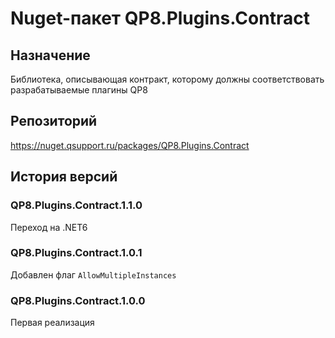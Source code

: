 # Nuget-пакет QP8.Plugins.Contract

## Назначение

Библиотека, описывающая контракт, которому должны соответствовать разрабатываемые плагины QP8

## Репозиторий

https://nuget.qsupport.ru/packages/QP8.Plugins.Contract

## История версий

### QP8.Plugins.Contract.1.1.0

Переход на .NET6

### QP8.Plugins.Contract.1.0.1

Добавлен флаг `AllowMultipleInstances`

### QP8.Plugins.Contract.1.0.0

Первая реализация
